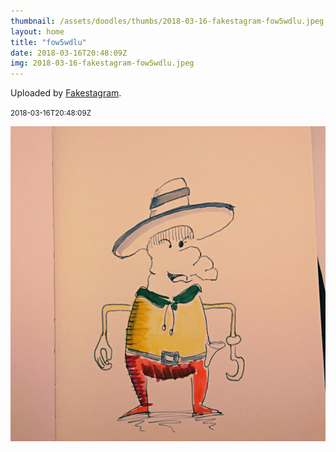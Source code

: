 ```yaml
---
thumbnail: /assets/doodles/thumbs/2018-03-16-fakestagram-fow5wdlu.jpeg
layout: home
title: "fow5wdlu"
date: 2018-03-16T20:48:09Z
img: 2018-03-16-fakestagram-fow5wdlu.jpeg
---
```


Uploaded by [Fakestagram](https://github.com/opyate/fakestagram).

<small>2018-03-16T20:48:09Z</small>

![Uploaded by Fakestagram](/assets/doodles/original/2018-03-16-fakestagram-fow5wdlu.jpeg)
